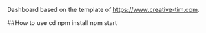 Dashboard based on the template of https://www.creative-tim.com.

##How to use
cd <project folder>
npm install
npm start
